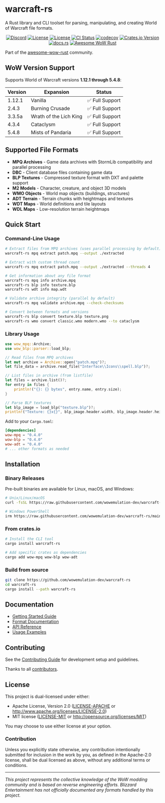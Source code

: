 # warcraft-rs

A Rust library and CLI toolset for parsing, manipulating, and creating World of Warcraft file formats.

<div align="center">

[![Discord](https://img.shields.io/discord/1394228766414471219?logo=discord&style=flat-square)](https://discord.gg/Q44pPMvGEd)
[![License](https://img.shields.io/badge/license-Apache--2.0-blue.svg)](LICENSE-APACHE)
[![License](https://img.shields.io/badge/license-MIT-blue.svg)](LICENSE-MIT)
[![CI Status](https://github.com/wowemulation-dev/warcraft-rs/workflows/CI/badge.svg)](https://github.com/wowemulation-dev/warcraft-rs/actions)
[![codecov](https://img.shields.io/codecov/c/github/wowemulation-dev/warcraft-rs?logo=codecov&style=flat-square&token=BAQ8SOKEST&color=C43AC3)](https://codecov.io/gh/wowemulation-dev/warcraft-rs)
[![Crates.io Version](https://img.shields.io/crates/v/warcraft-rs)](https://crates.io/crates/warcraft-rs)
[![docs.rs](https://img.shields.io/docsrs/warcraft-rs)](https://docs.rs/warcraft-rs)
[![Awesome WoW Rust](https://awesome.re/badge.svg)](https://github.com/arlyon/awesome-wow-rust)

</div>

Part of the [awesome-wow-rust](https://github.com/arlyon/awesome-wow-rust) community.

## WoW Version Support

Supports World of Warcraft versions **1.12.1 through 5.4.8**:

| Version | Expansion | Status |
|---------|-----------|--------|
| 1.12.1 | Vanilla | ✅ Full Support |
| 2.4.3 | Burning Crusade | ✅ Full Support |
| 3.3.5a | Wrath of the Lich King | ✅ Full Support |
| 4.3.4 | Cataclysm | ✅ Full Support |
| 5.4.8 | Mists of Pandaria | ✅ Full Support |

## Supported File Formats

- **MPQ Archives** - Game data archives with StormLib compatibility and
  parallel processing
- **DBC** - Client database files containing game data
- **BLP Textures** - Compressed texture format with DXT and palette support
- **M2 Models** - Character, creature, and object 3D models
- **WMO Objects** - World map objects (buildings, structures)
- **ADT Terrain** - Terrain chunks with heightmaps and textures
- **WDT Maps** - World definitions and tile layouts
- **WDL Maps** - Low-resolution terrain heightmaps

## Quick Start

### Command-Line Usage

```bash
# Extract files from MPQ archives (uses parallel processing by default)
warcraft-rs mpq extract patch.mpq --output ./extracted

# Extract with custom thread count
warcraft-rs mpq extract patch.mpq --output ./extracted --threads 4

# Get information about any file format
warcraft-rs mpq info archive.mpq
warcraft-rs blp info texture.blp
warcraft-rs wdt info map.wdt

# Validate archive integrity (parallel by default)
warcraft-rs mpq validate archive.mpq --check-checksums

# Convert between formats and versions
warcraft-rs blp convert texture.blp texture.png
warcraft-rs wmo convert classic.wmo modern.wmo --to cataclysm
```

### Library Usage

```rust
use wow_mpq::Archive;
use wow_blp::parser::load_blp;

// Read files from MPQ archives
let mut archive = Archive::open("patch.mpq")?;
let file_data = archive.read_file("Interface\\Icons\\spell.blp")?;

// List files in archive (from listfile)
let files = archive.list()?;
for entry in files {
    println!("{}: {} bytes", entry.name, entry.size);
}

// Parse BLP textures
let blp_image = load_blp("texture.blp")?;
println!("Texture: {}x{}", blp_image.header.width, blp_image.header.height);
```

Add to your `Cargo.toml`:

```toml
[dependencies]
wow-mpq = "0.4.0"
wow-blp = "0.4.0"
wow-adt = "0.4.0"
# ... other formats as needed
```

## Installation

### Binary Releases

Pre-built binaries are available for Linux, macOS, and Windows:

```bash
# Unix/Linux/macOS
curl -fsSL https://raw.githubusercontent.com/wowemulation-dev/warcraft-rs/main/install.sh | bash

# Windows PowerShell
irm https://raw.githubusercontent.com/wowemulation-dev/warcraft-rs/main/install.ps1 | iex
```

### From crates.io

```bash
# Install the CLI tool
cargo install warcraft-rs

# Add specific crates as dependencies
cargo add wow-mpq wow-blp wow-adt
```

### Build from source

```bash
git clone https://github.com/wowemulation-dev/warcraft-rs
cd warcraft-rs
cargo install --path warcraft-rs
```

## Documentation

- [Getting Started Guide](docs/getting-started/quick-start.md)
- [Format Documentation](docs/formats/)
- [API Reference](docs/api/)
- [Usage Examples](docs/guides/)

## Contributing

See the [Contributing Guide](CONTRIBUTING.md) for development setup and guidelines.

Thanks to all [contributors](CONTRIBUTORS.md).

## License

This project is dual-licensed under either:

- Apache License, Version 2.0 ([LICENSE-APACHE](LICENSE-APACHE) or <http://www.apache.org/licenses/LICENSE-2.0>)
- MIT license ([LICENSE-MIT](LICENSE-MIT) or <http://opensource.org/licenses/MIT>)

You may choose to use either license at your option.

### Contribution

Unless you explicitly state otherwise, any contribution intentionally submitted
for inclusion in the work by you, as defined in the Apache-2.0 license, shall
be dual licensed as above, without any additional terms or conditions.

---

*This project represents the collective knowledge of the WoW modding community
and is based on reverse engineering efforts. Blizzard Entertainment has not
officially documented any formats handled by this project.*

